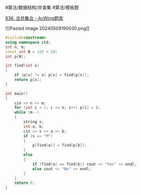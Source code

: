 
#算法/数据结构/并查集 #算法/模板题 

[836. 合并集合 - AcWing题库](https://www.acwing.com/problem/content/838/)

![[Pasted image 20240509190030.png]]


```cpp
#include<iostream>
using namespace std;
int n, m;
const int N = 1e5 + 10;
int p[N];

int find(int x)
{
    if (p[x] != x) p[x] = find(p[x]);
    return p[x];
}

int main()
{
    cin >> n >> m;
    for (int i = 1; i <= n; i++) p[i] = i;
    while (m--)
    {
        string s;
        int a, b;
        cin >> s >> a >> b;
        if (s == "M") 
        {
            p[find(a)] = find(p[b]);
        }
        else
        {
            if (find(a) == find(b)) cout << "Yes" << endl;
            else cout << "No" << endl;
        }
    }
    return 0;
}
```